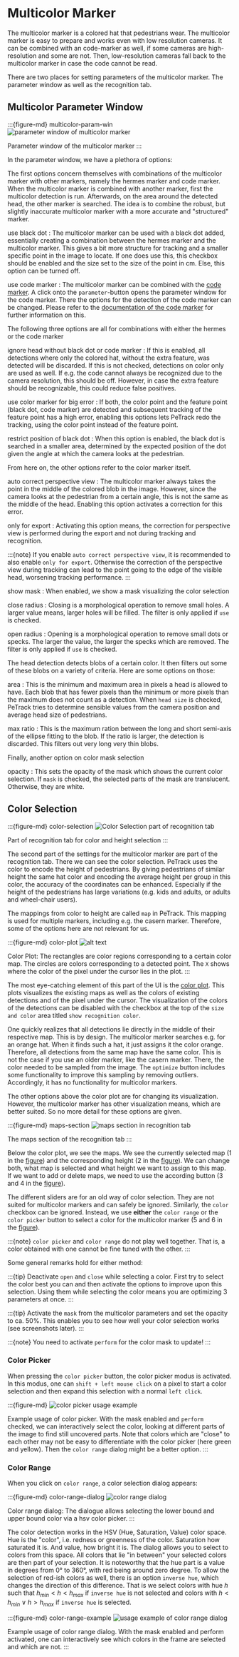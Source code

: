 # Multicolor Marker

The multicolor marker is a colored hat that pedestrians wear. The multicolor marker is easy to prepare and works even with low resolution cameras. It can be combined with an code-marker as well, if some cameras are high-resolution and some are not. Then, low-resolution cameras fall back to the multicolor marker in case the code cannot be read.

There are two places for setting parameters of the multicolor marker. The parameter window as well as the recognition tab.

## Multicolor Parameter Window

:::{figure-md} multicolor-param-win
![parameter window of multicolor marker](images/multicolor_param_win.png)

Parameter window of the multicolor marker
:::

In the parameter window, we have a plethora of options:

The first options concern themselves with combinations of the multicolor marker with other markers, namely the hermes marker and code marker. When the multicolor marker is combined with another marker, first the multicolor detection is run. Afterwards, on the area around the detected head, the other marker is searched. The idea is to combine the robust, but slightly inaccurate multicolor marker with a more accurate and "structured" marker.

use black dot
: The multicolor marker can be used with a black dot added, essentially creating a combination between the hermes marker and the multicolor marker. This gives a bit more structure for tracking and a smaller specific point in the image to locate. If one does use this, this checkbox should be enabled and the size set to the size of the point in cm. Else, this option can be turned off.

use code marker
: The multicolor marker can be combined with the [code marker](aruco). <!--, which is called code marker here. --> A click onto the `parameter`-button opens the parameter window for the code marker. There the options for the detection of the code marker can be changed. Please refer to the [documentation of the code marker](aruco) for further information on this.

The following three options are all for combinations with either the hermes or the code marker

ignore head without black dot or code marker
: If this is enabled, all detections where only the colored hat, without the extra feature, was detected will be discarded. If this is not checked, detections on color only are used as well. If e.g. the code cannot always be recognized due to the camera resolution, this should be off. However, in case the extra feature should be recognizable, this could reduce false positives.

use color marker for big error
: If both, the color point and the feature point (black dot, code marker) are detected and subsequent tracking of the feature point has a high error, enabling this options lets PeTrack redo the tracking, using the color point instead of the feature point.

restrict position of black dot
: When this option is enabled, the black dot is searched in a smaller area, determined by the expected position of the dot given the angle at which the camera looks at the pedestrian.

From here on, the other options refer to the color marker itself.

auto correct perspective view
: The multicolor marker always takes the point in the middle of the colored blob in the image. However, since the camera looks at the pedestrian from a certain angle, this is not the same as the middle of the head. Enabling this option activates a correction for this error.

only for export
: Activating this option means, the correction for perspective view is performed during the export and not during tracking and recognition.

:::{note}
If you enable `auto correct perspective view`, it is recommended to also enable `only for export`. Otherwise the correction of the perspective view during tracking can lead to the point going to the edge of the visible head, worsening tracking performance.
:::

show mask
: When enabled, we show a mask visualizing the color selection

close radius
: Closing is a morphological operation to remove small holes. A larger value means, larger holes will be filled. The filter is only applied if `use` is checked.

open radius
: Opening is a morphological operation to remove small dots or specks. The larger the value, the larger the specks which are removed. The filter is only applied if `use` is checked.

The head detection detects blobs of a certain color. It then filters out some of these blobs on a variety of criteria. Here are some options on those:

area
: This is the minimum and maximum area in pixels a head is allowed to have. Each blob that has fewer pixels than the minimum or more pixels than the maximum does not count as a detection. When `head size` is checked, PeTrack tries to determine sensible values from the camera position and average head size of pedestrians.

max ratio
: This is the maximum ration between the long and short semi-axis of the ellipse fitting to the blob. If the ratio is larger, the detection is discarded. This filters out very long very thin blobs.

Finally, another option on color mask selection

opacity
: This sets the opacity of the mask which shows the current color selection. If `mask` is checked, the selected parts of the mask are translucent. Otherwise, they are white.

## Color Selection

:::{figure-md} color-selection
![Color Selection part of recognition tab](images/color_selection.png)

Part of recognition tab for color and height selection
:::

The second part of the settings for the multicolor marker are part of the recognition tab. There we can see the color selection. PeTrack uses the color to encode the height of pedestrians. By giving pedestrians of similar height the same hat color and encoding the average height per group in this color, the accuracy of the coordinates can be enhanced. Especially if the height of the pedestrians has large variations (e.g. kids and adults, or adults and wheel-chair users).

The mappings from color to height are called `map` in PeTrack. This mapping is used for multiple markers, including e.g. the casern marker. Therefore, some of the options here are not relevant for us.

:::{figure-md} color-plot
![alt text](images/color_plot.png)

Color Plot: The rectangles are color regions corresponding to a certain color map. The circles are colors corresponding to a detected point. The `X` shows where the color of the pixel under the cursor lies in the plot.
:::

The most eye-catching element of this part of the UI is the [color plot](#color-plot). This plots visualizes the existing maps as well as the colors of existing detections and of the pixel under the cursor. The visualization of the colors of the detections can be disabled with the checkbox at the top of the `size and color` area titled `show recognition color`.

One quickly realizes that all detections lie directly in the middle of their respective map. This is by design. The multicolor marker searches e.g. for an orange hat. When it finds such a hat, it just assigns it the color orange. Therefore, all detections from the same map have the same color. This is not the case if you use an older marker, like the casern marker. There, the color needed to be sampled from the image. The `optimize` button includes some functionality to improve this sampling by removing outliers. Accordingly, it has no functionality for multicolor markers.

The other options above the color plot are for changing its visualization. However, the multicolor marker has other visualization means, which are better suited. So no more detail for these options are given.

:::{figure-md} maps-section
![maps section in recognition tab](images/maps2.png)

The maps section of the recognition tab
:::

Below the color plot, we see the maps. We see the currently selected map (1 in the [figure](#maps-section)) and the corresponding height (2 in the [figure](#maps-section)). We can change both, what map is selected and what height we want to assign to this map. If we want to add or delete maps, we need to use the according button (3 and 4 in the [figure](#maps-section)).

The different sliders are for an old way of color selection. They are not suited for multicolor markers and can safely be ignored. Similarly, the `color` checkbox can be ignored. Instead, we use **either** the `color range` or the `color picker` button to select a color for the multicolor marker (5 and 6 in the [figure](#maps-section)).

:::{note}
`color picker` and `color range` do not play well together. That is, a color obtained with one cannot be fine tuned with the other.
:::

Some general remarks hold for either method:

:::{tip}
Deactivate `open` and `close` while selecting a color. First try to select the color best you can and then activate the options to improve upon this selection. Using them while selecting the color means you are optimizing 3 parameters at once.
:::

:::{tip}
Activate the `mask` from the multicolor parameters and set the opacity to ca. 50%. This enables you to see how well your color selection works (see screenshots later).
:::

:::{note}
You need to activate `perform` for the color mask to update!
:::

### Color Picker

When pressing the `color picker` button, the color picker modus is activated. In this modus, one can `shift + left mouse click` on a pixel to start a color selection and then expand this selection with a normal `left click`. 

:::{figure-md}
![color picker usage example](images/color_picker_example.webp)

Example usage of color picker. With the mask enabled and `perform` checked, we can interactively select the color, looking at different parts of the image to find still uncovered parts. Note that colors which are "close" to each other may not be easy to differentiate with the color picker (here green and yellow). Then the `color range` dialog might be a better option.
:::

### Color Range

When you click on `color range`, a color selection dialog appears:

:::{figure-md} color-range-dialog
![color range dialog](images/color_range_dialog.png)

Color range dialog: The dialogue allows selecting the lower bound and upper bound color via a hsv color picker. 
:::

The color detection works in the HSV (Hue, Saturation, Value) color space. Hue is the "color", i.e. redness or greenness of the color. Saturation how saturated it is. And value, how bright it is. The dialog allows you to select to colors from this space. All colors that lie "in between" your selected colors are then part of your selection. It is noteworthy that the hue part is a value in degrees from 0° to 360°, with red being around zero degree. To allow the selection of red-ish colors as well, there is an option `inverse hue`, which changes the direction of this difference. That is we select colors with hue $h$ such that $h_{min} < h < h_{max}$ if `inverse hue` is not selected and colors with $h < h_{min} \lor h > h_{max}$ if `inverse hue` is selected.

:::{figure-md} color-range-example
![usage example of color range dialog](images/color_range_example.webp)

Example usage of color range dialog. With the mask enabled and perform
activated, one can interactively see which colors in the frame are selected and
which are not.
:::

